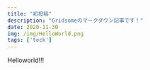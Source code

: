 ```yaml
---
title: "初投稿"
description: "Gridsomeのマークダウン記事です！"
date: 2020-11-30
img: /img/HelloWorld.png
tags: ['teck']
---
```


Helloworld!!!